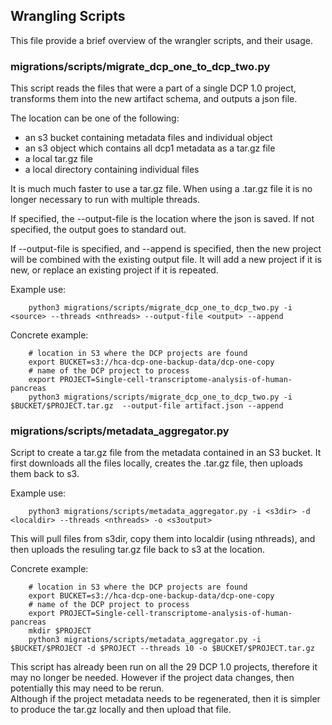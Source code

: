 ## Wrangling Scripts

This file provide a brief overview of the wrangler scripts, and their usage.

### migrations/scripts/migrate_dcp_one_to_dcp_two.py

This script reads the files that were a part of a single DCP 1.0 project, 
transforms them into the new artifact schema, and outputs a json file. 

The location can be one of the following:
 * an s3 bucket containing metadata files and individual object
 * an s3 object which contains all dcp1 metadata as a tar.gz file 
 * a local tar.gz file
 * a local directory containing individual files
 
It is much much faster to use a tar.gz file.
When using a .tar.gz file it is no longer necessary to run with multiple threads.

If specified, the --output-file is the location where the json is saved.
If not specified, the output goes to standard out.

If --output-file is specified, and --append is specified, then the new project
will be combined with the existing output file.  It will add a new project if it is new,
or replace an existing project if it is repeated.

Example use:
```
    python3 migrations/scripts/migrate_dcp_one_to_dcp_two.py -i <source> --threads <nthreads> --output-file <output> --append
```

Concrete example:
```
    # location in S3 where the DCP projects are found
    export BUCKET=s3://hca-dcp-one-backup-data/dcp-one-copy
    # name of the DCP project to process
    export PROJECT=Single-cell-transcriptome-analysis-of-human-pancreas
    python3 migrations/scripts/migrate_dcp_one_to_dcp_two.py -i $BUCKET/$PROJECT.tar.gz  --output-file artifact.json --append
```

### migrations/scripts/metadata_aggregator.py

Script to create a tar.gz file from the metadata contained in an S3 bucket.
It first downloads all the files locally, creates the .tar.gz file, then uploads them back to s3.

Example use:
```
    python3 migrations/scripts/metadata_aggregator.py -i <s3dir> -d <localdir> --threads <nthreads> -o <s3output>
```

This will pull files from s3dir, copy them into localdir (using nthreads), and then uploads the resuling tar.gz file back
to s3 at the <s3output> location.

Concrete example:
```
    # location in S3 where the DCP projects are found
    export BUCKET=s3://hca-dcp-one-backup-data/dcp-one-copy
    # name of the DCP project to process
    export PROJECT=Single-cell-transcriptome-analysis-of-human-pancreas
    mkdir $PROJECT
    python3 migrations/scripts/metadata_aggregator.py -i $BUCKET/$PROJECT -d $PROJECT --threads 10 -o $BUCKET/$PROJECT.tar.gz 
``` 

This script has already been run on all the 29 DCP 1.0 projects, therefore it may no longer be needed.
However if the project data changes, then potentially this may need to be rerun.  
Although if the project metadata needs to be regenerated, then it is simpler to produce the tar.gz 
locally and then upload that file.
